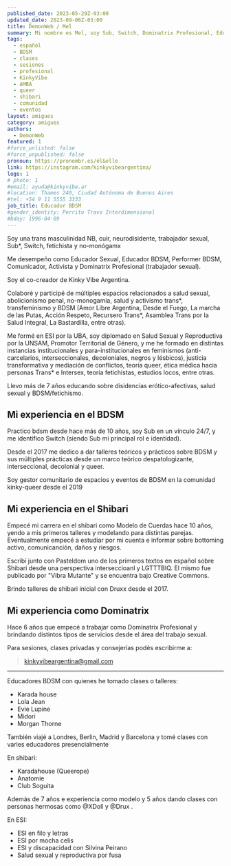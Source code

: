 ```yaml
---
published_date: 2023-05-29Z-03:00
updated_date: 2023-09-06Z-03:00
title: DemonWeb / Mel
summary: Mi nombre es Mel, soy Sub, Switch, Dominatrix Profesional, Educador Sexual, Educador BDSM y performer.
tags:
  - español
  - BDSM
  - clases
  - sesiones
  - profesional
  - KinkyVibe
  - AMBA
  - queer
  - shibari
  - comunidad
  - eventos
layout: amigues
category: amigues
authors:
  - DemonWeb
featured: 1
#force_unlisted: false
#force_unpublished: false
pronoun: https://pronombr.es/él&elle
link: https://instagram.com/kinkyvibeargentina/
logo: 1
# photo: 1
#email: ayuda@kinkyvibe.ar
#location: Thames 240, Ciudad Autónoma de Buenos Aires
#tel: +54 9 11 5555 3333
job_title: Educador BDSM
#gender_identity: Perrito Travo Interdimensional
#bday: 1996-04-09
---
```


Soy una trans masculinidad NB, cuir, neurodisidente, trabajador sexual, Sub\*, Switch, fetichista y no-monógamx

Me desempeño como Educador Sexual, Educador BDSM, Performer BDSM, Comunicador, Activista y Dominatrix Profesional (trabajador sexual).

Soy el co-creador de Kinky Vibe Argentina.

Colaboré y participé de múltiples espacios relacionados a salud sexual, abolicionismo penal, no-monogamia, salud y activismo trans\*, transfeminismo y BDSM (Amor Libre Argentina, Desde el Fuego, La marcha de las Putas, Acción Respeto, Recursero Trans\*, Asamblea Trans por la Salud Integral, La Bastardilla, entre otras).

Me formé en ESI por la UBA, soy diplomado en Salud Sexual y Reproductiva por la UNSAM, Promotor Territorial de Género, y me he formado en distintas instancias institucionales y para-institucionales en feminismos (anti-carcelarios, interseccionales, decoloniales, negros y lésbicos), justicia transformativa y mediación de conflictos, teoría queer, ética médica hacia personas Trans\* e Intersex, teoría fetichistas, estudios locos, entre otras.

Llevo más de 7 años educando sobre disidencias erótico-afectivas, salud sexual y BDSM/fetichismo.

## Mi experiencia en el BDSM

Practico bdsm desde hace más de 10 años, soy Sub en un vínculo 24/7, y me identifico Switch (siendo Sub mi principal rol e identidad).

Desde el 2017 me dedico a dar talleres teóricos y prácticos sobre BDSM y sus múltiples prácticas desde un marco teórico despatologizante, interseccional, decolonial y queer.

Soy gestor comunitario de espacios y eventos de BDSM en la comunidad kinky-queer desde el 2019

## Mi experiencia en el Shibari

Empecé mi carrera en el shibari como Modelo de Cuerdas hace 10 años, yendo a mis primeros talleres y modelando para distintas parejas. Eventualmente empecé a estudiar por mi cuenta e informar sobre bottoming activo, comunicanción, daños y riesgos.

Escribí junto con Pasteldom uno de los primeros textos en español sobre Shibari desde una perspectiva interseccioanl y LGTTTBIQ. El mismo fue publicado por "Vibra Mutante" y se encuentra bajo Creative Commons.

Brindo talleres de shibari inicial con Druxx desde el 2017.

## Mi experiencia como Dominatrix

Hace 6 años que empecé a trabajar como Dominatrix Profesional y brindando distintos tipos de servicios desde el área del trabajo sexual.

Para sesiones, clases privadas y consejerías podés escribirme a:

> kinkyvibeargentina@gmail.com

---

Educadores BDSM con quienes he tomado clases o talleres:

- Karada house
- Lola Jean
- Evie Lupine
- Midori
- Morgan Thorne

También viajé a Londres, Berlin, Madrid y Barcelona y tomé clases con varies educadores presencialmente

En shibari:

- Karadahouse (Queerope)
- Anatomie
- Club Soguita

Además de 7 años e experiencia como modelo y 5 años dando clases con personas hermosas como @XDoll y @Drux .

En ESI:

- ESI en filo y letras
- ESI por mocha celis
- ESI y discapacidad con Silvina Peirano
- Salud sexual y reproductiva por fusa
